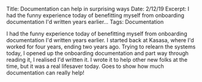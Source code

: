 Title: Documentation can help in surprising ways
Date: 2/12/19
Excerpt: I had the funny experience today of benefitting myself from onboarding documentation I'd written years earlier...
Tags: Documentation

I had the funny experience today of benefitting myself from onboarding documentation I'd written years earlier.  I started back at Kasasa, where I'd worked for four years, ending two years ago.  Trying to relearn the systems today, I opened up the onboarding documentation and part way through reading it, I realised I'd written it. I wrote it to help other new folks at the time, but it was a real lifesaver today. Goes to show how much documentation can really help!
